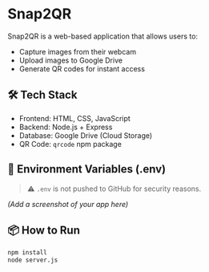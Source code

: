 # Snap2QR

Snap2QR is a web-based application that allows users to:

- Capture images from their webcam
- Upload images to Google Drive
- Generate QR codes for instant access

## 🛠️ Tech Stack

- Frontend: HTML, CSS, JavaScript
- Backend: Node.js + Express
- Database: Google Drive (Cloud Storage)
- QR Code: `qrcode` npm package

## 🔐 Environment Variables (.env)


> ⚠️ `.env` is not pushed to GitHub for security reasons.



*(Add a screenshot of your app here)*

## 📦 How to Run

```bash
npm install
node server.js
